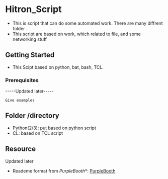 # Hitron_Script

* This is script that can do some automated work. There are many diffrent folder . 
* This script are based on work, which related to file, and some networking stuff

## Getting Started

* This Scipt based on python, bat, bash, TCL. 

### Prerequisites
-----Updated later-----


```
Give examples
```
## Folder /directory
* Python(2/3): put based on python script
* CL: based on TCL script



## Resource

Updated later
* Reademe format from *PurpleBooth**: [PurpleBooth](https://gist.github.com/PurpleBooth/109311bb0361f32d87a2#file-readme-template-md)
